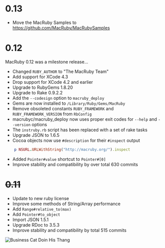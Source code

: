 # 0.13
 * Move the MacRuby Samples to https://github.com/MacRuby/MacRubySamples

# 0.12

MacRuby 0.12 was a milestone release...

 * Changed `RUBY_AUTHOR` to "The MacRuby Team"
 * Add support for XCode 4.3
 * Drop support for XCode 4.2 and earlier
 * Upgrade to RubyGems 1.8.20
 * Upgrade to Rake 0.9.2.2
 * Add the `--codesign` option to `macruby_deploy`
 * Gems are now installed to `/Library/Ruby/Gems/MacRuby`
 * Remove obsoleted constants `RUBY_FRAMEWORK` and `RUBY_FRAMEWORK_VERSION` from `RbConfig`
 * macrubyc/macruby\_deploy now uses proper exit codes for `--help` and `--version` options
 * The `instruby.rb` script has been replaced with a set of rake tasks
 * Upgrade JSON to 1.6.5
 * Cocoa objects now use `#description` for their `#inspect` output

```ruby
    p NSURL.URLWithString("http://macruby.org/").inspect
```

 * Added `Pointer#value` shortcut to `Pointer#[0]`
 * Improve stability and compatibility by over total 630 commits

# ~~0.11~~
 * Update to new ruby license
 * Improve some methods of String/Array performance
 * Add `Range#relative_to(max)`
 * Add `Pointer#to_object`
 * Import JSON 1.5.1
 * Upgrade RDoc to 3.5.3
 * Improve stability and compatibility by total 515 commits

![Business Cat Doin His Thang](http://i.imgur.com/2KmJW.jpg)
